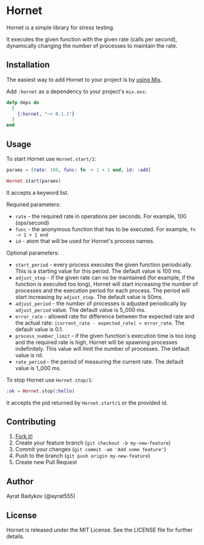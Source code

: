 # Hornet

 Hornet is a simple library for stress testing.

It executes the given function with the given rate (calls per second), dynamically changing the number of processes to maintain the rate.

## Installation

The easiest way to add Hornet to your project is by [using Mix](http://elixir-lang.org/getting-started/mix-otp/introduction-to-mix.html).

Add `:hornet` as a dependency to your project's `mix.exs`:

```elixir
defp deps do
  [
    {:hornet, "~> 0.1.1"}
  ]
end
```

## Usage

To start Hornet use `Hornet.start/1`:

```elixir
params = [rate: 100, func: fn -> 1 + 1 end, id: :add]

Hornet.start(params)
```

It accepts a keyword list.

Required parameters:
  - `rate` - the required rate in operations per seconds. For example, 100 (ops/second)
  - `func` - the anonymous function that has to be executed. For example, `fn -> 1 + 1 end`
  - `id` - atom that will be used for Hornet's process names.

Optional parameters:
  - `start_period` - every process executes the given function periodically. This is a starting value for this period. The default value is 100 ms.
  - `adjust_step` - if the given rate can no be maintained (for example, if the function is executed too long), Hornet will start increasing the number of processes and the execution period for each process. The period will start increasing by `adjust_step`. The default value is 50ms.
  - `adjust_period` - the number of processes is adjusted periodically by `adjust_period` value. The default value is 5_000 ms.
  - `error_rate` - allowed rate for difference between the expected rate and the actual rate:  `|current_rate - expected_rate| < error_rate`. The default value is 0.1.
  - `process_number_limit` - if the given function's execution time is too long and the required rate is high, Hornet will be spawning processes indefinitely. This value will limit the number of processes. The default value is nil.
  - `rate_period` - the period of measuring the current rate. The default value is 1_000 ms.

To stop Hornet use `Hornet.stop/1`:

```elixir
:ok = Hornet.stop(:hello)
```

It accepts the pid returned by `Hornet.start/1` or the provided id.

## Contributing

1. [Fork it!](http://github.com/ayrat555/hornet/fork)
2. Create your feature branch (`git checkout -b my-new-feature`)
3. Commit your changes (`git commit -am 'Add some feature'`)
4. Push to the branch (`git push origin my-new-feature`)
5. Create new Pull Request

## Author

Ayrat Badykov (@ayrat555)


## License

Hornet is released under the MIT License. See the LICENSE file for further
details.
